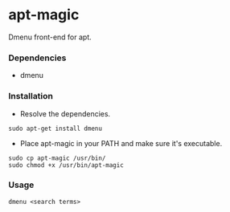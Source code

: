apt-magic
=========

Dmenu front-end for apt.

### Dependencies
- dmenu

### Installation
- Resolve the dependencies.

`sudo apt-get install dmenu`

- Place apt-magic in your PATH and make sure it's executable.

```
sudo cp apt-magic /usr/bin/
sudo chmod +x /usr/bin/apt-magic
```

### Usage
`dmenu <search terms>`
